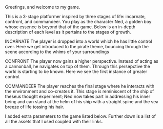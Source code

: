 Greetings, and welcome to my game.

This is a 3-stage platformer inspired by three stages of life: incarnate, confront, and commandeer.
You play as the character Ned, a golden boy whose essence is beyond that of the game.
Below is an in-depth description of each level as it pertains to the stages of growth.

INCARNATE
The player is dropped into a world which he has little control over. Here we get introduced to the pirate theme, bouncing through the scene according to the whims of your surroundings

CONFRONT
The player now gains a higher perspective. Instead of acting as a cannonball, he navigates on top of them. Through this persepctive the world is starting to be known. Here we see the first instance of greater control.

COMMANDEER
The player reaches the final stage where he interacts with the environment and co-creates it. This stage is reminiscent of the ship of theseus thought experiment; Ned now takes part in addressing his inner being and can stand at the helm of his ship with a straight spine and the sea breeze of life tossing his hair.

I added extra parameters to the game listed below. Further down is a list of all the assets that I used coupled with their links.
